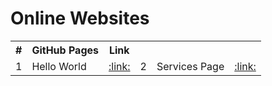 # Online Websites
<table>
<tr>
  <th>#</th>
  <th>GitHub Pages</th>
  <th>Link</th>
</tr>
<tr>
  <td>1</td><td>Hello World</td><td><a target="_blank" href="https://lalit-8.github.io/hello-world/">:link:</a></td>
  <td>2</td><td>Services Page</td><td><a target="_blank" href="https://lalit-8.github.io/services-page/">:link:</a></td>
</tr>
</table>
